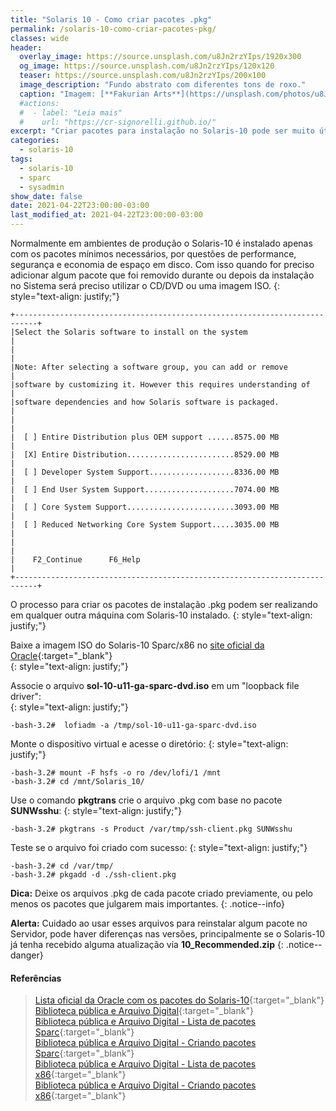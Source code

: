 ```yaml
---
title: "Solaris 10 - Como criar pacotes .pkg"
permalink: /solaris-10-como-criar-pacotes-pkg/
classes: wide
header:
  overlay_image: https://source.unsplash.com/u8Jn2rzYIps/1920x300
  og_image: https://source.unsplash.com/u8Jn2rzYIps/120x120
  teaser: https://source.unsplash.com/u8Jn2rzYIps/200x100
  image_description: "Fundo abstrato com diferentes tons de roxo."
  caption: "Imagem: [**Fakurian Arts**](https://unsplash.com/photos/u8Jn2rzYIps)"
  #actions:
  #  - label: "Leia mais"
  #    url: "https://cr-signorelli.github.io/"
excerpt: "Criar pacotes para instalação no Solaris-10 pode ser muito útil, principalmente porque não existe um sistema de repositório oficial."
categories:
  - solaris-10
tags:
  - solaris-10
  - sparc
  - sysadmin
show_date: false
date: 2021-04-22T23:00:00-03:00
last_modified_at: 2021-04-22T23:00:00-03:00
---
```


Normalmente em ambientes de produção o Solaris-10 é instalado apenas com os pacotes mínimos necessários, por questões de performance, segurança e economia de espaço em disco. Com isso quando for preciso adicionar algum pacote que foi removido durante ou depois da instalação no Sistema será preciso utilizar o CD/DVD ou uma imagem ISO.
{: style="text-align: justify;"}

```console
+---------------------------------------------------------------------------+
|Select the Solaris software to install on the system                       |
|                                                                           |
|Note: After selecting a software group, you can add or remove              |
|software by customizing it. However this requires understanding of         |
|software dependencies and how Solaris software is packaged.                |
|                                                                           |
|  [ ] Entire Distribution plus OEM support ......8575.00 MB                |
|  [X] Entire Distribution........................8529.00 MB                |
|  [ ] Developer System Support...................8336.00 MB                |
|  [ ] End User System Support....................7074.00 MB                |
|  [ ] Core System Support........................3093.00 MB                |
|  [ ] Reduced Networking Core System Support.....3035.00 MB                |
|                                                                           |
|    F2_Continue      F6_Help                                               |
+---------------------------------------------------------------------------+
```

O processo para criar os pacotes de instalação .pkg podem ser realizando em qualquer outra máquina com Solaris-10 instalado.
{: style="text-align: justify;"}

Baixe a imagem ISO do Solaris-10 Sparc/x86 no [site oficial da Oracle](https://www.oracle.com/solaris/solaris10/downloads/solaris10-get-jsp-downloads.html){:target="_blank"}  
{: style="text-align: justify;"}

Associe o arquivo **sol-10-u11-ga-sparc-dvd.iso** em um "loopback file driver":  
{: style="text-align: justify;"}

```console
-bash-3.2#  lofiadm -a /tmp/sol-10-u11-ga-sparc-dvd.iso 
```

Monte o dispositivo virtual e acesse o diretório:
{: style="text-align: justify;"}

```console
-bash-3.2# mount -F hsfs -o ro /dev/lofi/1 /mnt
-bash-3.2# cd /mnt/Solaris_10/
```

Use o comando **pkgtrans** crie o arquivo .pkg com base no pacote **SUNWsshu**:
{: style="text-align: justify;"}

```console
-bash-3.2# pkgtrans -s Product /var/tmp/ssh-client.pkg SUNWsshu
```

Teste se o arquivo foi criado com sucesso:
{: style="text-align: justify;"}

```console
-bash-3.2# cd /var/tmp/
-bash-3.2# pkgadd -d ./ssh-client.pkg
```

**Dica:** Deixe os arquivos .pkg de cada pacote criado previamente, ou pelo menos os pacotes que julgarem mais importantes.
{: .notice--info}

**Alerta:** Cuidado ao usar esses arquivos para reinstalar algum pacote no Servidor, pode haver diferenças nas versões, principalmente se o Solaris-10 já tenha recebido alguma atualização via **10_Recommended.zip**
{: .notice--danger}

#### Referências

> [Lista oficial da Oracle com os pacotes do Solaris-10](https://docs.oracle.com/cd/E19253-01/html/817-0545/index.html){:target="_blank"}  
> [Biblioteca pública e Arquivo Digital](https://www.ibiblio.org/){:target="_blank"}  
> [Biblioteca pública e Arquivo Digital - Lista de pacotes Sparc](http://www.ibiblio.org/pub/packages/solaris/sparc/){:target="_blank"}  
> [Biblioteca pública e Arquivo Digital - Criando pacotes Sparc](https://www.ibiblio.org/pub/packages/solaris/sparc/html/creating.solaris.packages.html){:target="_blank"}  
> [Biblioteca pública e Arquivo Digital - Lista de pacotes x86](http://www.ibiblio.org/pub/packages/solaris/i86pc/){:target="_blank"}  
> [Biblioteca pública e Arquivo Digital - Criando pacotes x86](https://www.ibiblio.org/pub/packages/solaris/i86pc/html/creating.solaris.packages.html){:target="_blank"}  
